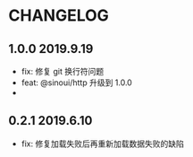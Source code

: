 # CHANGELOG

## 1.0.0 2019.9.19

- fix: 修复 git 换行符问题
- feat: @sinoui/http 升级到 1.0.0
-

## 0.2.1 2019.6.10

- fix: 修复加载失败后再重新加载数据失败的缺陷
